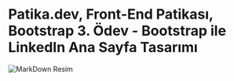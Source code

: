 # Patika.dev, Front-End Patikası, Bootstrap 3. Ödev - Bootstrap ile LinkedIn Ana Sayfa Tasarımı
![MarkDown Resim](https://github.com/cemalsezer/FrontEnd-Dev-Patika.dev/blob/main/Bootstrap/linkedin-homepage-clone-main/img/linkedina.gif)
